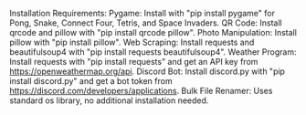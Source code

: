 Installation Requirements:
Pygame: Install with   "pip install pygame"   for Pong, Snake, Connect Four, Tetris, and Space Invaders.
QR Code: Install qrcode and pillow with     "pip install qrcode pillow".
Photo Manipulation: Install pillow with     "pip install pillow".
Web Scraping: Install requests and beautifulsoup4 with     "pip install requests beautifulsoup4".
Weather Program: Install requests with      "pip install requests"     and get an API key from https://openweathermap.org/api.
Discord Bot: Install discord.py with     "pip install discord.py"    and get a bot token from https://discord.com/developers/applications.
Bulk File Renamer: Uses standard os library, no additional installation needed.